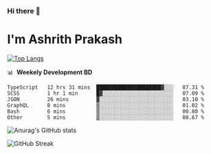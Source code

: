 ### Hi there 👋
# I'm Ashrith Prakash

[![Top Langs](https://github-readme-stats.vercel.app/api/top-langs/?username=xxcheckmatexx&count_private=true&include_all_commits=true&show_icons=true&line_height=20&title_color=FFFFFF&icon_color=FFFFFF&text_color=FFFFFF&bg_color=0D1117&langs_count=8)](https://github.com/anuraghazra/github-readme-stats)

📊 &nbsp;**Weekely Development BD**

<!--START_SECTION:waka-->

```text
TypeScript   12 hrs 31 mins  █████████████████████▓░░░   87.31 %
SCSS         1 hr 1 min      █▓░░░░░░░░░░░░░░░░░░░░░░░   07.09 %
JSON         26 mins         ▓░░░░░░░░░░░░░░░░░░░░░░░░   03.10 %
GraphQL      8 mins          ▒░░░░░░░░░░░░░░░░░░░░░░░░   01.02 %
Bash         6 mins          ▒░░░░░░░░░░░░░░░░░░░░░░░░   00.80 %
Other        5 mins          ▒░░░░░░░░░░░░░░░░░░░░░░░░   00.67 %
```

<!--END_SECTION:waka-->

![Anurag's GitHub stats](https://github-readme-stats.vercel.app/api?username=xxcheckmatexx&count_private=true&show_icons=true&theme=merko)  

![GitHub Streak](http://github-readme-streak-stats.herokuapp.com?user=xxcheckmatexx&theme=merko&hide_border=true&date_format=M%20j%5B%2C%20Y%5D&fire=DD0E0B)
<br/>
